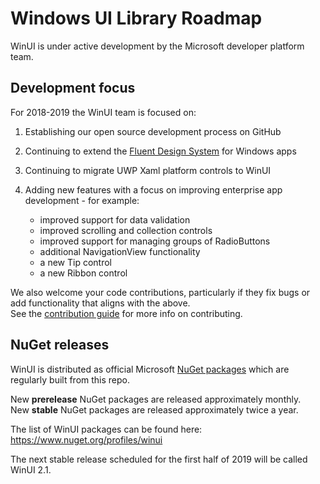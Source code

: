 # Windows UI Library Roadmap

WinUI is under active development by the Microsoft developer platform team.

## Development focus

For 2018-2019 the WinUI team is focused on:

1. Establishing our open source development process on GitHub

2. Continuing to extend the [Fluent Design System](https://www.microsoft.com/design/fluent) 
for Windows apps

3. Continuing to migrate UWP Xaml platform controls to WinUI

4. Adding new features with a focus on improving enterprise app development - for example:
    * improved support for data validation
    * improved scrolling and collection controls
    * improved support for managing groups of RadioButtons
    * additional NavigationView functionality
    * a new Tip control
    * a new Ribbon control

We also welcome your code contributions, particularly if they fix bugs or add 
functionality that aligns with the above.  
See the [contribution guide](../CONTRIBUTING.md) for more info on contributing.

## NuGet releases

WinUI is distributed as official Microsoft [NuGet packages](https://docs.microsoft.com/nuget/what-is-nuget) 
which are regularly built from this repo.

New **prerelease** NuGet packages are released approximately monthly.  
New **stable** NuGet packages are released approximately twice a year.

The list of WinUI packages can be found here:  
https://www.nuget.org/profiles/winui

The next stable release scheduled for the first half of 2019 will be called 
WinUI 2.1.